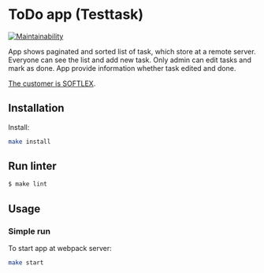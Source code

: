 # ToDo app (Testtask)

[![Maintainability](https://api.codeclimate.com/v1/badges/7eda00f3ba3e137eefdc/maintainability)](https://codeclimate.com/github/loukianen/testtask-2021-softlex/maintainability)

App shows paginated and sorted list of task, which store at a remote server. Everyone can see the list and add new task. Only admin can edit tasks and mark as done. App provide information whether task edited and done.

[The customer is SOFTLEX](http://softlex.pro/).

## Installation

Install:
```sh
make install
```

## Run linter

```sh
$ make lint
```

## Usage

### Simple run

To start app at webpack server:
```sh
make start
```